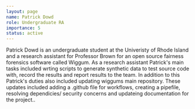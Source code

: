 ```yaml
---
layout: page
name: Patrick Dowd
role: Undergraduate RA
importance: 5
status: active
---
```

Patrick Dowd is an undergraduate student at the Univeristy of Rhode Island and a research assistant for Professor Brown for an open source fairness forensics software called Wiggum. As a research assistant Patrick's main tasks included wrting scripts to generate synthetic data to test source code with, record the results and report results to the team. In addition to this Patrick's duties also included updating wiggums main repository. These updates included adding a .github file for workflows, creating a pipefile, resolving dependicies/ security concerns and updateing documentation for the project..

<!-- img: /img/
github: username
website: http://name.com -->
